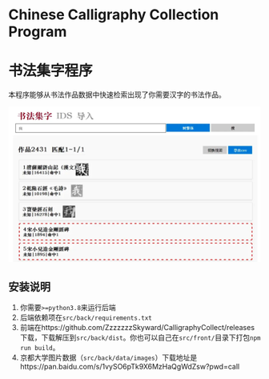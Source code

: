 # Chinese Calligraphy Collection Program

# 书法集字程序

本程序能够从书法作品数据中快速检索出现了你需要汉字的书法作品。

![interface1](assets/interface1.webp)

## 安装说明

1. 你需要`>=python3.8`来运行后端
2. 后端依赖项在`src/back/requirements.txt`
3. 前端在https://github.com/ZzzzzzzSkyward/CalligraphyCollect/releases 下载，下载解压到`src/back/dist`。你也可以自己在`src/front/`目录下打包`npm run build`。
4. 京都大学图片数据（`src/back/data/images`）下载地址是https://pan.baidu.com/s/1vySO6pTk9X6MzHaQgWdZsw?pwd=call 